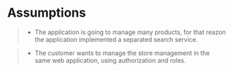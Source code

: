 # Assumptions
>- The application is going to manage many products, for that reazon the application implemented a separated search service.

>- The customer wants to manage the store management in the same web application, using authorization and roles.


